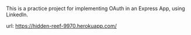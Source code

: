 This is a practice project for implementing OAuth in an Express App,
using LinkedIn.

url:  https://hidden-reef-9970.herokuapp.com/
